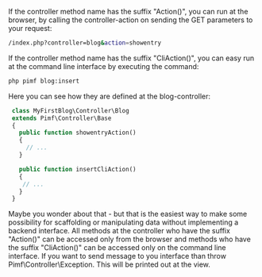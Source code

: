 If the controller method name has the suffix "Action()", you can run at the browser, by calling the controller-action on sending the GET parameters to your request:

```bash
/index.php?controller=blog&action=showentry
```
If the controller method name has the suffix "CliAction()", you can easy run at the command line interface by executing the command:

```bash
php pimf blog:insert
```

Here you can see how they are defined at the blog-controller:

```php
 class MyFirstBlog\Controller\Blog
 extends Pimf\Controller\Base
 {
   public function showentryAction()
   {
     // ...
   }

   public function insertCliAction()
   {
    // ...
   }
 }
```

Maybe you wonder about that - but that is the easiest way to make some possibility for scaffolding or manipulating data without implementing a backend interface.
All methods at the controller who have the suffix "Action()" can be accessed only from the browser and methods who have the suffix "CliAction()" can be accessed only on the command line interface.
If you want to send message to you interface than throw Pimf\Controller\Exception. This will be printed out at the view.
